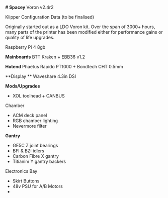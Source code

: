 **# Spacey**
Voron v2.4r2

Klipper Configuration Data (to be finalised)

Originally started out as a LDO Voron kit. Over the span of 3000+ hours, many parts of the printer has been modified either for performance gains or quality of life upgrades.

Raspberry Pi 4 8gb

**Mainboards**
BTT Kraken + EBB36 v1.2

**Hotend** 
Phaetus Rapido PT1000 + Bondtech CHT 0.5mm

**Display **
Waveshare 4.3in DSI 



**Mods/Upgrades**

- XOL toolhead + CANBUS

Chamber
- ACM deck panel
- RGB chamber lighting
- Nevermore filter

**Gantry**
  - GE5C Z joint bearings
- BFI & BZI idlers
- Carbon Fibre X gantry
- Titianim Y gantry backers

Electronics Bay
- Skirt Buttons
- 48v PSU for A/B Motors
- 
